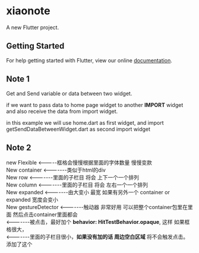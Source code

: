 # xiaonote

A new Flutter project.

## Getting Started

For help getting started with Flutter, view our online
[documentation](https://flutter.io/).




<h2>Note 1</h2>

Get and Send variable or data between two widget.

if we want to pass data to home page widget to another <strong>IMPORT</strong> widget
and also receive the data from import widget.

in this example we will use home.dart as first widget, and import getSendDataBetweenWidget.dart  as second import widget




<h2>Note 2</h2>
new Flexible           <-----框格会慢慢根据里面的字体数量 慢慢变款 <br>
New container        <-------类似于html的div  <br>
New row              <-------里面的子栏目 将会 上下一个一个排列 <br>
New column           <-------里面的子栏目 将会 左右一个一个排列 <br>
New expanded         <-------由大变小   最宽 如果有另外一个 container or expanded 宽度会变小 <br>
New gestureDetector  <-------触动器 非常好用  可以把整个container包里在里面  然后点击container里面都会 <br>
                     <-------被点击，最好加个  <strong>behavior: HitTestBehavior.opaque</strong>,   这样 如果框格很大， <br>
                     <-------里面的子栏目很小，<strong>如果没有加的话 周边空白区域</strong> 将不会触发点击。添加了这个 <br>
